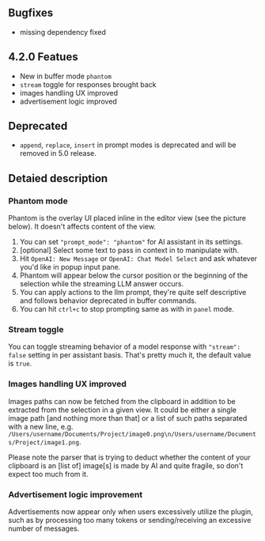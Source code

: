 
## Bugfixes

- missing dependency fixed

## 4.2.0 Featues

- New in buffer mode `phantom`
- `stream` toggle for responses brought back
- images handling UX improved
- advertisement logic improved

## Deprecated
- `append`, `replace`, `insert` in prompt modes is deprecated and will be removed in 5.0 release.

## Detaied description

### Phantom mode

Phantom is the overlay UI placed inline in the editor view (see the picture below). It doesn't affects content of the view. 

1. You can set `"prompt_mode": "phantom"` for AI assistant in its settings.
2. [optional] Select some text to pass in context in to manipulate with.
3. Hit `OpenAI: New Message` or `OpenAI: Chat Model Select` and ask whatever you'd like in popup input pane.
4. Phantom will appear below the cursor position or the beginning of the selection while the streaming LLM answer occurs.
5. You can apply actions to the llm prompt, they're quite self descriptive and follows behavior deprecated in buffer commands.
6. You can hit `ctrl+c` to stop prompting same as with in `panel` mode.

### Stream toggle

You can toggle streaming behavior of a model response with `"stream": false` setting in per assistant basis. That's pretty much it, the default value is `true`.

### Images handling UX improved

Images paths can now be fetched from the clipboard in addition to be extracted from the selection in a given view. It could be either a single image path [and nothing more than that] or a list of such paths separated with a new line, e.g. `/Users/username/Documents/Project/image0.png\n/Users/username/Documents/Project/image1.png`.

Please note the parser that is trying to deduct whether the content of your clipboard is an [list of] image[s] is made by AI and quite fragile, so don't expect too much from it.

### Advertisement logic improvement

Advertisements now appear only when users excessively utilize the plugin, such as by processing too many tokens or sending/receiving an excessive number of messages.
